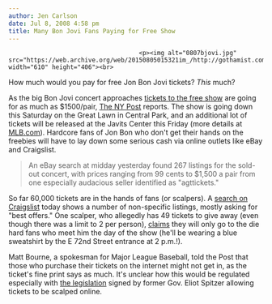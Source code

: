 ```yaml
---
author: Jen Carlson
date: Jul 8, 2008 4:58 pm
title: Many Bon Jovi Fans Paying for Free Show
---
```


	
										<p><img alt="0807bjovi.jpg" src="https://web.archive.org/web/20150805015321im_/http://gothamist.com/attachments/arts_jen/0807bjovi.jpg" width="610" height="406"><br>
<span class="photo_caption">How much would you pay for free Jon Bon Jovi tickets? <em>This</em> much?</span></p>

<p>As the big Bon Jovi concert approaches <a href="https://web.archive.org/web/20150805015321/http://gothamist.com/2008/07/03/bon_jovi_ticket_bonanaza.php">tickets to the free show</a> are going for as much as $1500/pair, <a href="https://web.archive.org/web/20150805015321/http://www.nypost.com/seven/07082008/news/regionalnews/lawn_sharks_selling_free_jovi_tix_for_75_118912.htm">The NY Post</a> reports. The show is going down this Saturday on the Great Lawn in Central Park, and an additional lot of tickets will be released at the Javits Center this Friday (more details at <a href="https://web.archive.org/web/20150805015321/http://MLB.com/">MLB.com</a>). Hardcore fans of Jon Bon who don&apos;t get their hands on the freebies will have to lay down some serious cash via online outlets like eBay and Craigslist.</p><blockquote>An eBay search at midday yesterday found 267 listings for the sold-out concert, with prices ranging from 99 cents to $1,500 a pair from one especially audacious seller identified as &quot;agttickets.&quot;</blockquote>So far 60,000 tickets are in the hands of fans (or scalpers). A <a href="https://web.archive.org/web/20150805015321/http://newyork.craigslist.org/search/sss?query=bon%20jovi">search on Craigslist</a> today shows a number of non-specific listings, mostly asking for &quot;best offers.&quot; One scalper, who allegedly has 49 tickets to give away (even though there was a limit to 2 per person), <a href="https://web.archive.org/web/20150805015321/http://newyork.craigslist.org/mnh/tix/747090057.html">claims</a> they will only go to the die hard fans who meet him the day of the show (he&apos;ll be wearing a blue sweatshirt by the E 72nd Street entrance at 2 p.m.!). <p></p>

<p>Matt Bourne, a spokesman for Major League Baseball, told the Post that those who purchase their tickets on the internet might not get in, as the ticket&apos;s fine print says as much. It&apos;s unclear how this would be regulated especially with <a href="https://web.archive.org/web/20150805015321/http://www.nydailynews.com/news/2007/03/23/2007-03-23_pols_got_big_bux_from_tix_sellers-1.html">the legislation</a> signed by former Gov. Eliot Spitzer allowing tickets to be scalped online. </p>					
										
									
				
